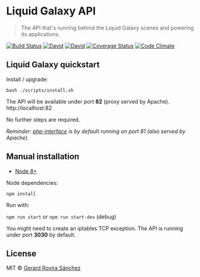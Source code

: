 # Liquid Galaxy API

> The API that's running behind the Liquid Galaxy scenes and powering its applications.

[![Build Status](https://travis-ci.org/LiquidGalaxyLAB/liquid-galaxy-api.svg?branch=master)](https://travis-ci.org/LiquidGalaxyLAB/liquid-galaxy-api)
[![David](https://david-dm.org/LiquidGalaxyLAB/liquid-galaxy-api.svg)](https://david-dm.org/LiquidGalaxyLAB/liquid-galaxy-api)
[![David](https://david-dm.org/LiquidGalaxyLAB/liquid-galaxy-api/dev-status.svg)](https://david-dm.org/LiquidGalaxyLAB/liquid-galaxy-api#info=devDependencies)
[![Coverage Status](https://coveralls.io/repos/github/LiquidGalaxyLAB/liquid-galaxy-api/badge.svg?branch=master)](https://coveralls.io/github/LiquidGalaxyLAB/liquid-galaxy-api?branch=master)
[![Code Climate](https://codeclimate.com/github/LiquidGalaxyLAB/liquid-galaxy-api/badges/gpa.svg)](https://codeclimate.com/github/LiquidGalaxyLAB/liquid-galaxy-api)

## Liquid Galaxy quickstart

Install / upgrade:

```
bash ./scripts/install.sh
```

The API will be available under port **82** (proxy served by Apache). http://localhost:82 

No further steps are required.

*Reminder: [php-interface](https://github.com/LiquidGalaxyLAB/liquid-galaxy/tree/master/php-interface) is by default running on port 81 (also served by Apache).*

## Manual installation

- [Node 8+](https://nodejs.org/en/download/package-manager/)

Node dependencies:

`npm install`

Run with:

`npm run start` or `npm run start-dev` (debug)

You might need to create an iptables TCP exception. The API is running under port **3030** by default.

## License

MIT © [Gerard Rovira Sánchez](//zurfyx.com)